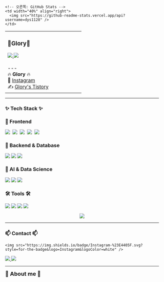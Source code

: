 
<!-- 전체 레이아웃 -->
<table>
  <tr>
    <!-- 왼쪽: 타이틀 & 소개 -->
    <td width="60%" align="left">
      <h3>🐢Glory🐰</h3>
      <a href="https://hits.seeyoufarm.com">
        <img src="https://hits.seeyoufarm.com/api/count/incr/badge.svg?url=https%3A%2F%2Fgithub.com%2Fdys1128%2Fdys1128&count_bg=%23333131&title_bg=%23333131&icon=github.svg&icon_color=%23E7E7E7&title=GitHub&edge_flat=false"/>
      </a>
      <a href="https://solved.ac/dys1128">
        <img src="http://mazassumnida.wtf/api/mini/generate_badge?boj=dys1128" />
      </a>
      <br><br>
      ---
      <br>
      🔥 <strong>Glory</strong> 🔥<br>
      📸 <a href="https://www.instagram.com/glorypang_/">Instagram</a> <br>
      ✍ <a href="https://glorys-tistory.com/">Glory's Tistory</a>
    </td>

    <!-- 오른쪽: GitHub Stats -->
    <td width="40%" align="right">
      <img src="https://github-readme-stats.vercel.app/api?username=dys1128" />
    </td>
  </tr>
</table>


---

<h3 align="left"><b>✨ Tech Stack ✨</b></h3>

### 🔹 Frontend
<p align="left">
  <img src="https://img.shields.io/badge/React-20232a.svg?style=for-the-badge&logo=react&logoColor=61DAFB" />&nbsp
  <img src="https://img.shields.io/badge/Redux-593D88.svg?style=for-the-badge&logo=redux&logoColor=white" />&nbsp
  <img src="https://img.shields.io/badge/html5-E34F26.svg?style=for-the-badge&logo=html5&logoColor=white" />&nbsp
  <img src="https://img.shields.io/badge/css3-1572B6.svg?style=for-the-badge&logo=css3&logoColor=white" />&nbsp
  <img src="https://img.shields.io/badge/JavaScript-F7DF1E.svg?style=for-the-badge&logo=javascript&logoColor=black" />&nbsp
</p>

### 🔹 Backend & Database
<p align="left">
  <img src="https://img.shields.io/badge/c++-%2300599C.svg?style=for-the-badge&logo=c%2B%2B&logoColor=white">
  <img src="https://img.shields.io/badge/Python-3670A0?style=for-the-badge&logo=python&logoColor=ffdd54" />
  <img src="https://img.shields.io/badge/MySQL-4479A1.svg?style=for-the-badge&logo=mysql&logoColor=white" />
</p>

### 🔹 AI & Data Science
<p align="left">
  <img src="https://img.shields.io/badge/OpenCV-5C3EE8.svg?style=for-the-badge&logo=opencv&logoColor=white" />
  <img src="https://img.shields.io/badge/Numpy-4d77cf.svg?style=for-the-badge&logo=numpy&logoColor=white" />
  <img src="https://img.shields.io/badge/Matplotlib-11557c.svg?style=for-the-badge&logo=Matplotlib&logoColor=white" />
</p>


<h3 align="left"><b>🛠 Tools 🛠</b></h3>

<p align="left">
  <img src="https://img.shields.io/badge/Git-F05033.svg?style=for-the-badge&logo=git&logoColor=white" />
  <img src="https://img.shields.io/badge/GitHub-181717.svg?style=for-the-badge&logo=github&logoColor=white" />
  <img src="https://img.shields.io/badge/Notion-F3F3F3.svg?style=for-the-badge&logo=notion&logoColor=black" />
  <img src="https://img.shields.io/badge/VS Code-0078d7.svg?style=for-the-badge&logo=visual-studio-code&logoColor=white" />
</p>

<p align="center">
  <img src="https://github-readme-stats.vercel.app/api/top-langs?username=dys1128&layout=compact&langs_count=8&theme=transparent&bg_color=30,7F7FD5,86A8E7,91EAE4&title_color=FFFFFF&text_color=FFFFFF" />
</p>

---

<h3 align="left"><b>📫 Contact 📫</b></h3>

<p align="left">
  
    <img src="https://img.shields.io/badge/Instagram-%23E4405F.svg?style=for-the-badge&logo=Instagram&logoColor=white" />
  </a>
  <a href="https://glorypang.tistory.com/">
    <img src="https://img.shields.io/badge/Tistory-FF5722?style=for-the-badge&logo=blogger&logoColor=white" />
  </a>
  <a href="dys1128@naver.com">
    <img src="https://img.shields.io/badge/dys1128@naver.com-D14836?style=for-the-badge&logo=gmail&logoColor=white" />
  </a>
</p>

---

<!-- About Me + Hits 배지 (한 줄 배치) -->
<!-- About Me + Hits 배지 (가로 정렬) -->
<p align="left">
  <span style="font-size: 18px; font-weight: bold;">📌 About me 📌</span>
  
</p>
<!-- Solved.ac 프로필 중앙 정렬 -->








